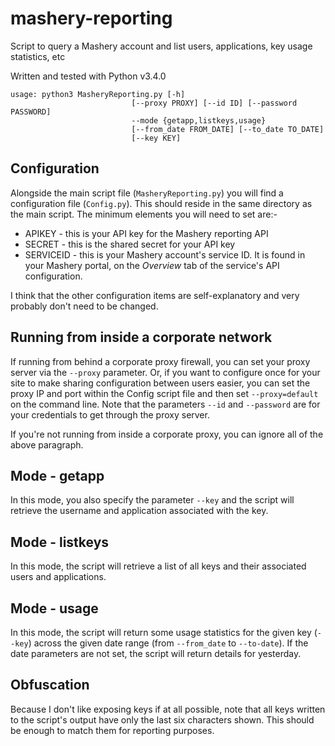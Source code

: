 mashery-reporting
=================

Script to query a Mashery account and list users, applications, key usage statistics, etc

Written and tested with Python v3.4.0

```
usage: python3 MasheryReporting.py [-h]
                           [--proxy PROXY] [--id ID] [--password PASSWORD]
                           --mode {getapp,listkeys,usage}
                           [--from_date FROM_DATE] [--to_date TO_DATE]
                           [--key KEY]
```

Configuration
-------------

Alongside the main script file (`MasheryReporting.py`) you will find a configuration file (`Config.py`).  This should reside in the same directory as the main script.  The minimum elements you will need to set are:-
* APIKEY - this is your API key for the Mashery reporting API
* SECRET - this is the shared secret for your API key
* SERVICEID - this is your Mashery account's service ID.  It is found in your Mashery portal, on the *Overview* tab of the service's API configuration.

I think that the other configuration items are self-explanatory and very probably don't need to be changed.

Running from inside a corporate network
---------------------------------------

If running from behind a corporate proxy firewall, you can set your proxy server via the `--proxy` parameter.  Or, if you want to configure once for your site to make sharing configuration between users easier, you can set the proxy IP and port within the Config script file and then set `--proxy=default` on the command line.  Note that the parameters `--id` and `--password` are for your credentials to get through the proxy server.

If you're not running from inside a corporate proxy, you can ignore all of the above paragraph.

Mode - getapp
-------------

In this mode, you also specify the parameter `--key` and the script will retrieve the username and application associated with the key.

Mode - listkeys
---------------

In this mode, the script will retrieve a list of all keys and their associated users and applications.

Mode - usage
------------

In this mode, the script will return some usage statistics for the given key (`--key`) across the given date range (from `--from_date` to `--to-date`).  If the date parameters are not set, the script will return details for yesterday.

Obfuscation
-----------

Because I don't like exposing keys if at all possible, note that all keys written to the script's output have only the last six characters shown.  This should be enough to match them for reporting purposes.
  
